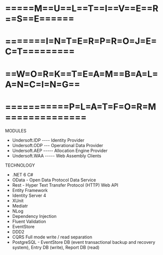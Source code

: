 # =====M==U==L==T==I==V==E==R==S==E======
# =======I=N=T=E=R=P=R=O=J=E=C=T=========
# ==W=O=R=K==T=E=A=M==B=A=L=A=N=C=I=N=G==
# ===========P=L=A=T=F=O=R=M==============

MODULES
- Undersoft.IDP ---- Identity Provider
- Undersoft.ODP --- Operational Data Provider
- Undersoft.AEP ----- Allocation Engine Provider 
- Undersoft.WAA ----- Web Assembly Clients 

TECHNOLOGY
- .NET 6 C#
- OData - Open Data Protocol Data Service
- Rest - Hyper Text Transfer Protocol (HTTP) Web API
- Entity Framework
- Identity Server 4
- XUnit 
- Mediatr
- NLog 
- Dependency Injection
- Fluent Validation
- EventStore
- DDD2
- CQRS Full mode write / read separation
- PostgreSQL - EventStore DB (event transactional backup and recovery system), Entry DB (write), Report DB (read)


